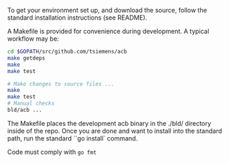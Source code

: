 To get your environment set up, and download the source, follow the standard installation instructions (see README).

A Makefile is provided for convenience during development. A typical workflow may be:

```sh
cd $GOPATH/src/github.com/tsiemens/acb
make getdeps
make
make test

# Make changes to source files ...
make
make test
# Manual checks
bld/acb ...
```

The Makefile places the development acb binary in the ./bld/ directory inside of the repo. Once you are done and want to install into the standard path, run the standard ``go install` command.

Code must comply with `go fmt`